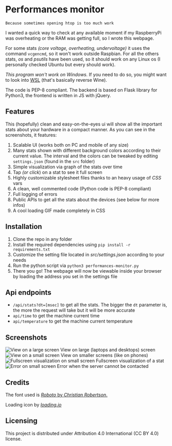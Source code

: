 # Performances monitor
`Because sometimes opening htop is too much work`

I wanted a quick way to check at any available moment if my RaspberryPi was overheating or the RAM was getting full, so I wrote this webpage.

For some stats *(core voltage, overheating, undervoltage)* it uses the command `vcgencmd`, so it won't work outside Raspbian. For all the others stats, *os* and *psutils* have been used, so it should work on any Linux os (I personally checked Ubuntu but every should work).

*This program won't work on Windows.* If you need to do so, you might want to look into [WSL](https://en.wikipedia.org/wiki/Windows_Subsystem_for_Linux) (that's basically reverse Wine).

The code is PEP-8 compliant. The backend is based on Flask library for Python3, the frontend is written in JS with jQuery.

## Features

This (hopefully) clean and easy-on-the-eyes ui will show all the important stats about your hardware in a compact manner. As you can see in the screenshots, it features:

1. Scalable UI (works both on PC and mobile of any size)
2. Many stats shown with different background colors according to their current value. The interval and the colors can be tweaked by editing `settings.json` (found in the `src` folder)
3. Simple visualization via graph of the stats over time
4. Tap *(or click*) on a stat to see it full screen
5. Highly customizable stylesheet files thanks to an heavy usage of *CSS* vars
6. A clean, well commented code (Python code is PEP-8 compliant)
7. Full logging of errors
8. Public APIs to get all the stats about the devices (see below for more infos)
9. A cool loading GIF made completely in CSS

## Installation
1. Clone the repo in any folder
2. Install the required dependencies using `pip install -r requirements.txt`
3. Customize the setting file located in *src/settings.json* according to your needs
4. Run the python script via `python3 performances-monitor.py`
5. There you go! The webpage will now be viewable inside your browser by loading the address you set in the settings file

## Api endpoints
- `/api/stats?dt=[msec]` to get all the stats. The bigger the `dt` parameter is, the more the request will take but it will be more accurate
- `api/time` to get the machine current time
- `api/temperature` to get the machine current temperature

## Screenshots
![View on a large screen](https://github.com/lorossi/performances-monitor/blob/master/screenshots/large-screen.png)
View on large (laptops and desktops) screen
![View on a small screen](https://github.com/lorossi/performances-monitor/blob/master/screenshots/small-screen.png)
View on smaller screens (like on phones)
![Fullscreen visualization on small screen](https://github.com/lorossi/performances-monitor/blob/master/screenshots/fullscreen-small-screen.png)
Fullscreen visualization of a stat
![Error on small screen](https://github.com/lorossi/performances-monitor/blob/master/screenshots/error-small-screen.png)
Error when the server cannot be contacted

## Credits
The font used is [_Roboto_ by _Christian Robertson_.](https://github.com/google/roboto/)

Loading icon by [_loading.io_](https://loading.io/css/)

## Licensing
This project is distributed under Attribution 4.0 International (CC BY 4.0) license.
